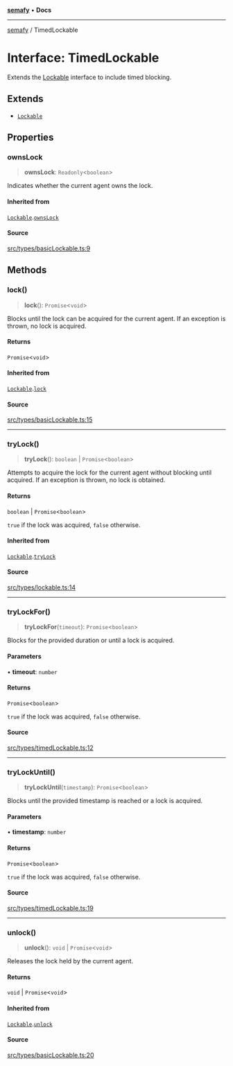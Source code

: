 [**semafy**](../README.md) • **Docs**

***

[semafy](../globals.md) / TimedLockable

# Interface: TimedLockable

Extends the [Lockable](Lockable.md) interface to include timed blocking.

## Extends

- [`Lockable`](Lockable.md)

## Properties

### ownsLock

> **ownsLock**: `Readonly`\<`boolean`\>

Indicates whether the current agent owns the lock.

#### Inherited from

[`Lockable`](Lockable.md).[`ownsLock`](Lockable.md#ownslock)

#### Source

[src/types/basicLockable.ts:9](https://github.com/havelessbemore/semafy/blob/149e7eb3316334bacba0da85965a5d191883e2fc/src/types/basicLockable.ts#L9)

## Methods

### lock()

> **lock**(): `Promise`\<`void`\>

Blocks until the lock can be acquired for the current agent.
If an exception is thrown, no lock is acquired.

#### Returns

`Promise`\<`void`\>

#### Inherited from

[`Lockable`](Lockable.md).[`lock`](Lockable.md#lock)

#### Source

[src/types/basicLockable.ts:15](https://github.com/havelessbemore/semafy/blob/149e7eb3316334bacba0da85965a5d191883e2fc/src/types/basicLockable.ts#L15)

***

### tryLock()

> **tryLock**(): `boolean` \| `Promise`\<`boolean`\>

Attempts to acquire the lock for the current agent
without blocking until acquired. If an exception
is thrown, no lock is obtained.

#### Returns

`boolean` \| `Promise`\<`boolean`\>

`true` if the lock was acquired, `false` otherwise.

#### Inherited from

[`Lockable`](Lockable.md).[`tryLock`](Lockable.md#trylock)

#### Source

[src/types/lockable.ts:14](https://github.com/havelessbemore/semafy/blob/149e7eb3316334bacba0da85965a5d191883e2fc/src/types/lockable.ts#L14)

***

### tryLockFor()

> **tryLockFor**(`timeout`): `Promise`\<`boolean`\>

Blocks for the provided duration or until a lock is acquired.

#### Parameters

• **timeout**: `number`

#### Returns

`Promise`\<`boolean`\>

`true` if the lock was acquired, `false` otherwise.

#### Source

[src/types/timedLockable.ts:12](https://github.com/havelessbemore/semafy/blob/149e7eb3316334bacba0da85965a5d191883e2fc/src/types/timedLockable.ts#L12)

***

### tryLockUntil()

> **tryLockUntil**(`timestamp`): `Promise`\<`boolean`\>

Blocks until the provided timestamp is reached or a lock is acquired.

#### Parameters

• **timestamp**: `number`

#### Returns

`Promise`\<`boolean`\>

`true` if the lock was acquired, `false` otherwise.

#### Source

[src/types/timedLockable.ts:19](https://github.com/havelessbemore/semafy/blob/149e7eb3316334bacba0da85965a5d191883e2fc/src/types/timedLockable.ts#L19)

***

### unlock()

> **unlock**(): `void` \| `Promise`\<`void`\>

Releases the lock held by the current agent.

#### Returns

`void` \| `Promise`\<`void`\>

#### Inherited from

[`Lockable`](Lockable.md).[`unlock`](Lockable.md#unlock)

#### Source

[src/types/basicLockable.ts:20](https://github.com/havelessbemore/semafy/blob/149e7eb3316334bacba0da85965a5d191883e2fc/src/types/basicLockable.ts#L20)
